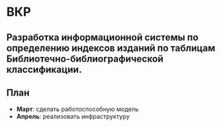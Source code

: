 # ВКР
## Разработка информационной системы по определению индексов изданий по таблицам Библиотечно-библиографической классификации.
## План
- **Март**: сделать работоспособную модель
- **Апрель**: реализовать инфраструктуру

